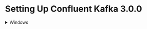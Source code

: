 
# Setting Up Confluent Kafka 3.0.0

<details><summary>Windows</summary>
<p>

- Make sure you are navigated inside the bin/windows directory.

## Start Zookeeper and Kafka Broker

-   Start Zookeeper

```
zookeeper-server-start.bat ..\..\etc\kafka\zookeeper.properties
```

-   Start Kafka Broker

```
kafka-server-start.bat ..\..\etc\kafka\server.properties
```
